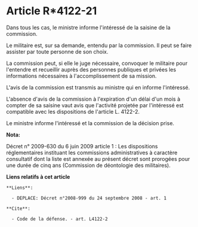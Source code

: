 # Article R*4122-21

Dans tous les cas, le ministre informe l'intéressé de la saisine de la commission. 

Le militaire est, sur sa demande, entendu par la commission. Il peut se faire assister par toute personne de son choix. 

La commission peut, si elle le juge nécessaire, convoquer le militaire pour l'entendre et recueillir auprès des personnes
publiques et privées les informations nécessaires à l'accomplissement de sa mission.

L'avis de la commission est transmis au ministre qui en informe l'intéressé.

L'absence d'avis de la commission à l'expiration d'un délai d'un mois à compter de sa saisine vaut avis que l'activité
projetée par l'intéressé est compatible avec les dispositions de l'article L. 4122-2. 

Le ministre informe l'intéressé et la commission de la décision prise.

**Nota:**

Décret n° 2009-630 du 6 juin 2009 article 1 : Les dispositions réglementaires instituant les commissions administratives à
caractère consultatif dont la liste est annexée au présent décret sont prorogées pour une durée de cinq ans (Commission de
déontologie des militaires).

**Liens relatifs à cet article**

	**Liens**:

	  - DEPLACE: Décret n°2008-999 du 24 septembre 2008 - art. 1

	**Cite**:

	  - Code de la défense. - art. L4122-2
